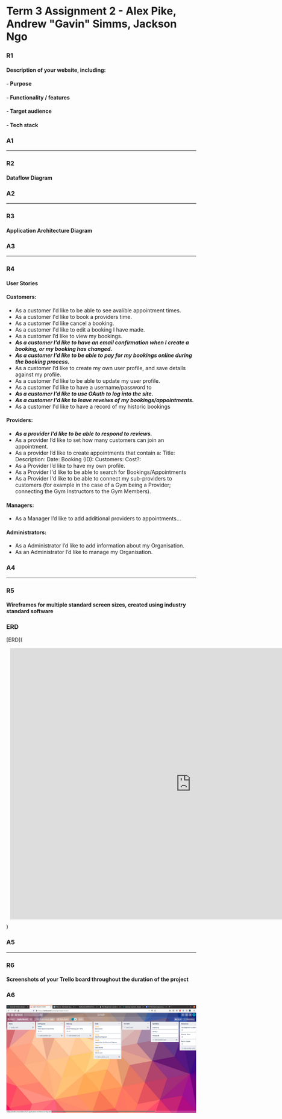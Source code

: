 # Term 3 Assignment 2 - Alex Pike, Andrew "Gavin" Simms, Jackson Ngo

### R1

#### Description of your website, including:
#### - Purpose
#### - Functionality / features
#### - Target audience
#### - Tech stack

### A1



---

### R2

#### Dataflow Diagram

### A2



---

### R3

#### Application Architecture Diagram

### A3


---

### R4

#### User Stories

#### Customers:

- As a customer I'd like to be able to see avalible appointment times.
- As a customer I'd like to book a providers time.
- As a customer I'd like cancel a booking.
- As a customer I'd like to edit a booking I have made.
- As a customer I’d like to view my bookings.
- ***As a customer I’d like to have an email confirmation when I create a booking, or my booking has changed.***
- ***As a customer I’d like to be able to pay for my bookings online during the booking process.***
- As a customer I’d like to create my own user profile, and save details against my profile.
- As a customer I'd like to be able to update my user profile.
- As a customer I'd like to have a username/password to 
- ***As a customer I’d like to use OAuth to log into the site.***
- ***As a customer I'd like to leave reveiws of my bookings/appointments.***
- As a customer I'd like to have a record of my historic bookings


#### Providers:

- ***As a provider I’d like to be able to respond to reviews.***
- As a provider I’d like to set how many customers can join an appointment.
- As a provider I’d like to create appointments that contain a: Title: Description: Date: Booking (ID): Customers:  Cost?:
- As a Provider I’d like to have my own profile.
- As a Provider I'd like to be able to search for Bookings/Appointments
- As a Provider I'd like to be able to connect my sub-providers to customers (for example in the case of a Gym being a Provider; connecting the Gym Instructors to the Gym Members).

#### Managers:

- As a Manager I’d like to add additional providers to appointments… 


#### Administrators:

- As a Administrator I’d like to add information about my Organisation.
- As an Administrator I’d like to manage my Organisation.

### A4


---

### R5

#### Wireframes for multiple standard screen sizes, created using industry standard software


### ERD

[ERD](<div style="width: 960px; height: 720px; margin: 10px; position: relative;"><iframe allowfullscreen frameborder="0" style="width:960px; height:720px" src="https://lucid.app/documents/embeddedchart/42754da3-63ca-45a0-b832-1fac8b3fad37" id="21.7FshM5DDv"></iframe></div>)

### A5


---

### R6

#### Screenshots of your Trello board throughout the duration of the project

### A6

![Day1](docs/Trello-Day1.png "Day1")